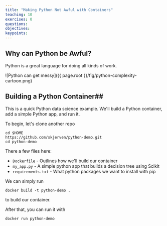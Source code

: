 ```yaml
---
title: "Making Python Not Awful with Containers"
teaching: 10
exercises: 0
questions:
objectives:
keypoints:
---
```

## Why can Python be Awful? ##

Python is a great language for doing all kinds of work.

![Python can get messy]({{ page.root }}/fig/python-complexity-cartoon.png)
## Building a Python Container##

This is a quick Python data science example.  We'll build a Python container, add a simple Python app, and run it.

To begin, let's clone another repo

```
cd $HOME
https://github.com/skjerven/python-demo.git
cd python-demo
```

There a few files here:

* `Dockerfile` - Outlines how we'll build our container
* `my_app.py` - A simple python app that builds a decision tree using Scikit
* `requirements.txt` - What python packages we want to install with pip


We can simply run

```
docker build -t python-demo .
```
to build our container.

After that, you can run it with

```
docker run python-demo
```